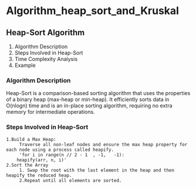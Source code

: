 # Algorithm_heap_sort_and_Kruskal
## Heap-Sort Algorithm

1. Algorithm Description
2. Steps Involved in Heap-Sort
3. Time Complexity Analysis
4. Example

### Algorithm Description
   Heap-Sort is a comparison-based sorting algorithm that uses the properties of a binary heap (max-heap or min-heap).
   It efficiently sorts data in O(nlogn) time and is an in-place sorting algorithm, requiring no extra memory for intermediate operations.
   
### Steps Involved in Heap-Sort
    1.Build a Max Heap:
         Traverse all non-leaf nodes and ensure the max heap property for each node using a process called heapify.
         'for i in range(n // 2 - 1  , -1,   -1):
        heapify(arr, n, i)'
    2.Sort the Array
         1. Swap the root with the last element in the heap and then heapify the reduced heap.
         2.Repeat until all elements are sorted.
   
   
